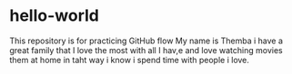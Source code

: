 # hello-world
This repository is for practicing GitHub flow
My name is Themba i have a great family that I love the most with all I hav,e and love watching movies them at home in taht way i know i spend time with people i love.
